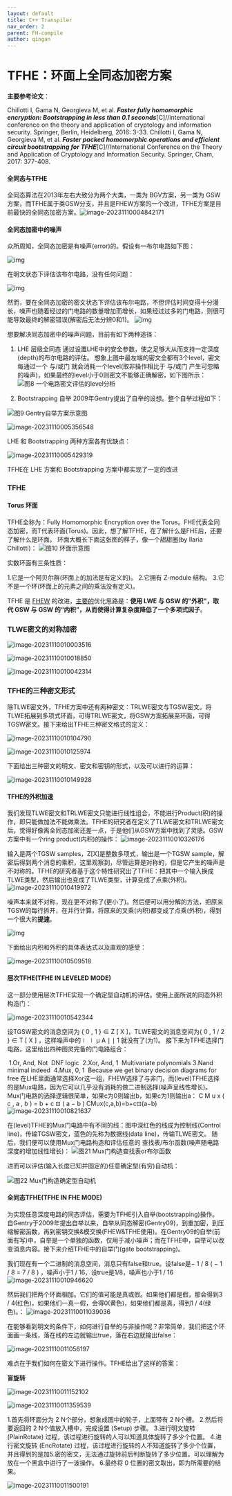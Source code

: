```yaml
---
layout: default
title: C++ Transpiler
nav_order: 2
parent: FH-compile
author: qingan
---
```


# TFHE：环面上全同态加密方案

**主要参考论文**：

Chillotti I, Gama N, Georgieva M, et al. ***Faster fully homomorphic encryption: Bootstrapping in less than 0.1 seconds***[C]//international conference on the theory and application of cryptology and information security. Springer, Berlin, Heidelberg, 2016: 3-33.
Chillotti I, Gama N, Georgieva M, et al. ***Faster packed homomorphic operations and efficient circuit bootstrapping for TFHE***[C]//International Conference on the Theory and Application of Cryptology and Information Security. Springer, Cham, 2017: 377-408.



#### 全同态与TFHE

全同态算法在2013年左右大致分为两个大类，一类为 BGV方案，另一类为 GSW方案，而TFHE属于类GSW分支，并且是FHEW方案的一个改进，TFHE方案是目前最快的全同态加密方案。![image-20231110004842171](C:\Users\86134\AppData\Roaming\Typora\typora-user-images\image-20231110004842171.png)

#### 全同态加密中的噪声

众所周知，全同态加密是有噪声(error)的。假设有一布尔电路如下图：

![img](https://img-blog.csdnimg.cn/20200809171415671.png?x-oss-process=image/watermark,type_ZmFuZ3poZW5naGVpdGk,shadow_10,text_aHR0cHM6Ly9ibG9nLmNzZG4ubmV0L3FxXzM4MDc2MTMx,size_16,color_FFFFFF,t_70#pic_center)

在明文状态下评估该布尔电路，没有任何问题：

![img](https://img-blog.csdnimg.cn/20200809171448159.png?x-oss-process=image/watermark,type_ZmFuZ3poZW5naGVpdGk,shadow_10,text_aHR0cHM6Ly9ibG9nLmNzZG4ubmV0L3FxXzM4MDc2MTMx,size_16,color_FFFFFF,t_70#pic_center)

然而，要在全同态加密的密文状态下评估该布尔电路，不但评估时间变得十分漫长，噪声也随着经过的门电路的数量增加而增长，如果经过过多的门电路，则很可能导致最终的解密错误(解密后无法分辨0和1)。
![img](https://img-blog.csdnimg.cn/20200809171519767.png?x-oss-process=image/watermark,type_ZmFuZ3poZW5naGVpdGk,shadow_10,text_aHR0cHM6Ly9ibG9nLmNzZG4ubmV0L3FxXzM4MDc2MTMx,size_16,color_FFFFFF,t_70#pic_center)

想要解决同态加密中的噪声问题，目前有如下两种途径：

1. LHE 层级全同态
   通过设置LHE中的安全参数，使之足够大从而支持一定深度(depth)的布尔电路的评估。
   想象上图中最左端的密文全都有3个level，密文每通过一个 与/或门 就会消耗一个level(取非操作相比于 与/或门 产生可忽略的噪声)，如果最终的level小于0则密文不能够正确解密，如下图所示：
   ![图8 一个电路密文评估的level分析](https://img-blog.csdnimg.cn/20200809171537784.png?x-oss-process=image/watermark,type_ZmFuZ3poZW5naGVpdGk,shadow_10,text_aHR0cHM6Ly9ibG9nLmNzZG4ubmV0L3FxXzM4MDc2MTMx,size_16,color_FFFFFF,t_70#pic_center)

2. Bootstrapping 自举
   2009年Gentry提出了自举的设想。整个自举过程如下：

![图9 Gentry自举方案示意图](https://img-blog.csdnimg.cn/20200809171653603.png?x-oss-process=image/watermark,type_ZmFuZ3poZW5naGVpdGk,shadow_10,text_aHR0cHM6Ly9ibG9nLmNzZG4ubmV0L3FxXzM4MDc2MTMx,size_16,color_FFFFFF,t_70#pic_center)

![image-20231110005356548](C:\Users\86134\AppData\Roaming\Typora\typora-user-images\image-20231110005356548.png)

LHE 和 Bootstrapping 两种方案各有优缺点：

![image-20231110005429319](C:\Users\86134\AppData\Roaming\Typora\typora-user-images\image-20231110005429319.png)

TFHE在 LHE 方案和 Bootstrapping 方案中都实现了一定的改进

### TFHE

#### Torus 环面

TFHE全称为：Fully Homomorphic Encryption over the Torus。FHE代表全同态加密，而T代表环面(Torus)。因此，想了解TFHE，在了解什么是FHE后，还要了解什么是环面。
环面大概长下面这张图的样子，像一个甜甜圈(by Ilaria Chillotti)：
![图10 环面示意图](https://img-blog.csdnimg.cn/20200810125535973.png?x-oss-process=image/watermark,type_ZmFuZ3poZW5naGVpdGk,shadow_10,text_aHR0cHM6Ly9ibG9nLmNzZG4ubmV0L3FxXzM4MDc2MTMx,size_16,color_FFFFFF,t_70#pic_center)

实数环面有三条性质：

1.它是一个阿贝尔群(环面上的加法是有定义的)。
2.它拥有 Z-module 结构。
3.它不是一个环(环面上的元素之间的乘法没有定义)。

TFHE 是 [FHEW](https://blog.csdn.net/weixin_44885334/article/details/129380618) 的改进，[主要的](https://so.csdn.net/so/search?q=主要的&spm=1001.2101.3001.7020)优化思路是：**使用 LWE 与 GSW 的"外积"，取代 GSW 与 GSW 的“内积”，从而使得计算复杂度降低了一个多项式因子**。

### TLWE密文的对称加密

![image-20231110010003516](C:\Users\86134\AppData\Roaming\Typora\typora-user-images\image-20231110010003516.png)

![image-20231110010018850](C:\Users\86134\AppData\Roaming\Typora\typora-user-images\image-20231110010018850.png)

![image-20231110010042314](C:\Users\86134\AppData\Roaming\Typora\typora-user-images\image-20231110010042314.png)

### TFHE的三种密文形式

除TLWE密文外，TFHE方案中还有两种密文：TRLWE密文与TGSW密文。将TLWE拓展到多项式环面，可得TRLWE密文，将GSW方案拓展至环面，可得TGSW密文。接下来给出TFHE三种密文格式的定义：

![image-20231110010104790](C:\Users\86134\AppData\Roaming\Typora\typora-user-images\image-20231110010104790.png)

![image-20231110010125974](C:\Users\86134\AppData\Roaming\Typora\typora-user-images\image-20231110010125974.png)

下面给出三种密文的明文、密文和密钥的形式，以及可以进行的运算：

![image-20231110010149928](C:\Users\86134\AppData\Roaming\Typora\typora-user-images\image-20231110010149928.png)

#### TFHE的外积加速

我们发现TLWE密文和TRLWE密文只能进行线性组合，不能进行Product(积)的操作，即只能做加法不能做乘法。TFHE的研究者在定义了TLWE密文和TRLWE密文后，觉得好像离全同态加密还差一点，于是他们从GSW方案中找到了灵感。GSW方案中有一个ring product(内积)的操作：
![image-20231110010326176](C:\Users\86134\AppData\Roaming\Typora\typora-user-images\image-20231110010326176.png)

输入是两个TGSW samples，Z[X]是整数多项式，输出是一个TGSW sample，解密后得到两个消息的乘积，这里观察到，尽管运算是对称的，但是它产生的噪声是不对称的。TFHE的研究者基于这个特性研究出了TFHE：把其中一个输入换成TLWE类型，然后输出也变成了TLWE类型，计算变成了点乘(外积)。
![image-20231110010419972](C:\Users\86134\AppData\Roaming\Typora\typora-user-images\image-20231110010419972.png)

噪声本来就不对称，现在更不对称了(更小了)。然后便可以用分解的方法，把原来TGSW的每行拆开，在并行计算，将原来的叉乘(内积)都变成了点乘(外积)，得到一个很大的**提速**。

![img](https://img-blog.csdnimg.cn/20200810140004978.png?x-oss-process=image/watermark,type_ZmFuZ3poZW5naGVpdGk,shadow_10,text_aHR0cHM6Ly9ibG9nLmNzZG4ubmV0L3FxXzM4MDc2MTMx,size_16,color_FFFFFF,t_70#pic_center)

下面给出内积和外积的具体表达式以及直观的感受：

![image-20231110010509518](C:\Users\86134\AppData\Roaming\Typora\typora-user-images\image-20231110010509518.png)

#### 层次TFHE(TFHE IN LEVELED MODE)

这一部分使用层次TFHE实现一个确定型自动机的评估。使用上面所说的同态外积构造门：

![image-20231110010542344](C:\Users\86134\AppData\Roaming\Typora\typora-user-images\image-20231110010542344.png)

设TGSW密文的消息空间为 { 0 , 1 } ∈ Z [ X ]，TLWE密文的消息空间为{ 0 , 1 / 2 } ∈ T [ X ] ，这样噪声中的∣ ∣ μ A ∣ ∣ 1 就没有了(为1)。
接下来为TFHE选择门电路，这里给出四种图灵完备的门电路组合：

​	1.Or, And, Not
​		DNF logic
​	2.Xor, And, 1
​		Multivariate polynomials
​	3.Nand
​		minimal indeed
​	4.Mux, 0, 1
​		Because we get binary decision diagrams for free
在LHE里面通常选择Xor这一组，FHEW选择了与非门，而(level)TFHE选择的是Mux电路，因为它可以几乎没有消耗的做二进制选择(噪声呈线性增长)。
Mux门电路的选择逻辑很简单，如果c为0则输出b，如果c为1则输出a：
C M u x ( c , a , b ) = b + c ⊡ ( a − b ) 
CMux(c,a,b)=b+c⊡(a−b)
![image-20231110010821637](C:\Users\86134\AppData\Roaming\Typora\typora-user-images\image-20231110010821637.png)

在(level)TFHE的Mux门电路中有不同的线：图中深红色的线成为控制线(Control line)，传输TGSW密文，蓝色的先称为数据线(data line)，传输TLWE密文。
随后，我们便可以使用Mux门电路构造和评估任意的 查找表/布尔函数(噪声随电路深度的增加线性增长)：
![图21 Mux门构造查找表or布尔函数](https://img-blog.csdnimg.cn/20200810140953329.png?x-oss-process=image/watermark,type_ZmFuZ3poZW5naGVpdGk,shadow_10,text_aHR0cHM6Ly9ibG9nLmNzZG4ubmV0L3FxXzM4MDc2MTMx,size_16,color_FFFFFF,t_70#pic_center)

进而可以评估(输入长度已知并固定的)任意确定型(有穷)自动机：

![图22 Mux门构造确定型自动机](https://img-blog.csdnimg.cn/20200810141026442.png?x-oss-process=image/watermark,type_ZmFuZ3poZW5naGVpdGk,shadow_10,text_aHR0cHM6Ly9ibG9nLmNzZG4ubmV0L3FxXzM4MDc2MTMx,size_16,color_FFFFFF,t_70#pic_center)

#### 全同态TFHE(TFHE IN FHE MODE)

为实现任意深度电路的同态评估，需要为TFHE引入自举(bootstrapping)操作。
自Gentry于2009年提出自举以来，自举从同态解密(Gentry09)，到重加密，到压缩解密函数，再到密钥交换&模交换(FHEW&TFHE使用)。在Gentry09的自举(前面有写)中，自举是一个单独的函数，仅用于减小噪声；而在TFHE中，自举可以改变消息内容。接下来介绍TFHE中的自举门(gate bootstrapping)。

我们现在有一个二进制的消息空间，消息只有false和true。设false是− 1 / 8 ( − 1 / 8 = 7 / 8 ) ，噪声小于1 / 16，设true是1/8，噪声也小于1 / 16 
![image-20231110010946620](C:\Users\86134\AppData\Roaming\Typora\typora-user-images\image-20231110010946620.png)

然后我们把两个环面相加。它们的值可能是真或假。如果他们都是假，那会得到3 / 4(红色)，如果他们一真一假，会得0(黄色)，如果他们都是真，得到1 / 4(绿色)。：
![image-20231110011039036](C:\Users\86134\AppData\Roaming\Typora\typora-user-images\image-20231110011039036.png)

在能够看到明文的条件下，如何进行自举的与非操作呢？非常简单，我们把这个环面画一条线，落在线的左边就输出true，落在右边就输出false：

![image-20231110011056197](C:\Users\86134\AppData\Roaming\Typora\typora-user-images\image-20231110011056197.png)

难点在于我们如何在密文下进行操作。TFHE给出了这样的答案：

**盲旋转**

![image-20231110011152102](C:\Users\86134\AppData\Roaming\Typora\typora-user-images\image-20231110011152102.png)

![image-20231110011359539](C:\Users\86134\AppData\Roaming\Typora\typora-user-images\image-20231110011359539.png)

1.首先将环面分为 2 N个部分，想象成图中的轮子，上面带有 2 N个槽。
2.然后将要返回的 2 N个值放入槽中，完成设置 (Setup) 步骤。
3.进行明文旋转 (PlainRotate) 过程，该过程进行旋转的人可以知道具体旋转了多少个位置。
4.进行密文旋转 (EncRotate) 过程，该过程进行旋转的人不知道旋转了多少个位置，并且得到的是加5.密的密文，无法通过旋转前后判断旋转了多少位置。可以理解为放在一个黑盒中进行了一波操作。
6.最终将 0 位置的密文取出，即为所需要的结果。

![image-20231110011500191](C:\Users\86134\AppData\Roaming\Typora\typora-user-images\image-20231110011500191.png)